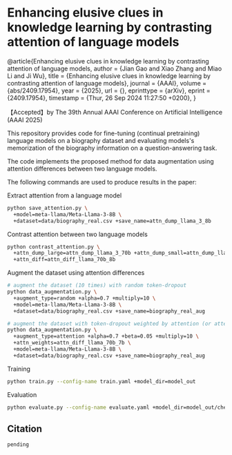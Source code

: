 # Enhancing elusive clues in knowledge learning by contrasting attention of language models

@article{Enhancing elusive clues in knowledge learning by contrasting attention of language models,
author       = {Jian Gao and
Xiao Zhang and
Miao Li and
Ji Wu},
title        = {Enhancing elusive clues in knowledge learning by contrasting attention of language models},
journal      = {AAAI},
volume       = {abs/2409.17954},
year         = {2025},
url          = {[](https://arxiv.org/abs/2409.17954)},
eprinttype   = {arXiv},
eprint       = {2409.17954},
timestamp    = {Thur, 26 Sep 2024 11:27:50 +0200},
}

【Accepted】by The 39th Annual AAAI Conference on Artificial Intelligence (AAAI 2025)

This repository provides code for fine-tuning (continual pretraining) language models on a biography dataset and evaluating models's memorization of the biography information on a question-answering task. 

The code implements the proposed method for data augmentation using attention differences between two language models. 

The following commands are used to produce results in the paper:

Extract attention from a language model
```bash
python save_attention.py \
  +model=meta-llama/Meta-Llama-3-8B \
  +dataset=data/biography_real.csv +save_name=attn_dump_llama_3_8b
```

Contrast attention between two language models
```bash
python contrast_attention.py \
  +attn_dump_large=attn_dump_llama_3_70b +attn_dump_small=attn_dump_llama_3_8b \
  +attn_diff=attn_diff_llama_70b_8b
```

Augment the dataset using attention differences
```bash
# augment the dataset (10 times) with random token-dropout
python data_augmentation.py \
  +augment_type=random +alpha=0.7 +multiply=10 \
  +model=meta-llama/Meta-Llama-3-8B \
  +dataset=data/biography_real.csv +save_name=biography_real_aug

# augment the dataset with token-dropout weighted by attention (or attention differences)
python data_augmentation.py \
  +augment_type=attention +alpha=0.7 +beta=0.05 +multiply=10 \
  +attn_weights=attn_diff_llama_70b_7b \
  +model=meta-llama/Meta-Llama-3-8B \
  +dataset=data/biography_real.csv +save_name=biography_real_aug
```

Training

```bash
python train.py --config-name train.yaml +model_dir=model_out
```

Evaluation

```bash
python evaluate.py --config-name evaluate.yaml +model_dir=model_out/checkpoint-130
```

## Citation
```
pending
```
